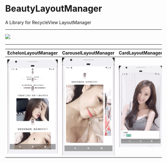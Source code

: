 # BeautyLayoutManager

A Library for RecycleView LayoutManager

------------------------------------------------
[![](https://jitpack.io/v/xianfeng92/BeautyLayoutManager.svg)](https://jitpack.io/#xianfeng92/BeautyLayoutManager)


------------------------------------------------

| EchelonLayoutManager | CarouselLayoutManager | CardLayoutManager |
| :----: | :---:| :---:|
|![img1](https://github.com/xianfeng92/BeautyLayoutManager/blob/master/image/s1.gif) |  ![img2](https://github.com/xianfeng92/BeautyLayoutManager/blob/master/image/s2.gif)| ![img3](https://github.com/xianfeng92/BeautyLayoutManager/blob/master/image/s3.gif)|
